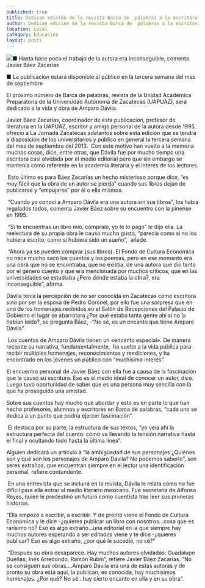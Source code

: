 ```yaml
---
published: true
title: Dedican edición de la revista Barca de  palabras a la escritora Amparo Dávila
author: Dedican edición de la revista Barca de  palabras a la escritora Amparo Dávila
location: Local
category: Educación
layout: posts
---
```


![](http://i.imgur.com/P6o4DfIm.jpg)■ Hasta hace poco el trabajo de la autora era inconseguible, comenta Javier Báez Zacarías

■ La publicación estará disponible al público en la tercera semana del mes de septiembre

El próximo número de Barca de palabras, revista de la Unidad Académica Preparatoria de la Universidad Autónoma de Zacatecas (UAPUAZ), será dedicado a la vida y obra de Amparo Dávila. 

Javier Báez Zacarías, coordinador de esta publicación, profesor de literatura en la UAPUAZ, escritor y amigo personal de la autora desde 1995, ofreció a La Jornada Zacatecas adelantos sobre esta edición que se tendrá a disposición de los universitarios y público en general la tercera semana del mes de septiembre del 2013. 
 Con este motivo han vuelto a la memoria muchas cosas, dice, entre otras, que Dávila fue por mucho tiempo una escritora casi olvidada por el medio editorial pero que sin embargo se mantenía como referente en la academia literaria y el interés de los lectores.
 
 Esto último es para Báez Zacarías un hecho misterioso porque dice, “es muy fácil que la obra de un autor se pierda” cuando sus libros dejan de publicarse y “empujarse” por él o ella mismos. 
 
 “Cuando yo conocí a Amparo Dávila era una autora sin sus libros”, los había regalados todos, comenta Javier Báez sobre su encuentro con la pinense en 1995.
 
 “Si te encuentras un libro mío, cómpralo, yo te lo pago” le dijo ella. La reelectura de su propia obra le causó mucho gusto, “parecía como si no los hubiera escrito, como si hubiera sido un sueño”,  añade.
 
 “Ahora ya se pueden comprar (sus libros). El Fondo de Cultura Económica no hace mucho sacó los cuentos y los poemas, pero en ese momento era una obra que no se encontraba, que no existía, de una autora que dio tanto por el género cuento y que era mencionada por muchos críticos, que en las universidades se estudiaba ¿Pero dónde estaba la obra?, era inconseguible”, afirma.
 
Dávila tenía la percepción de no ser conocida en Zacatecas como escritora sino por ser la esposa de Pedro Coronel, por ello fue una sorpresa que en uno de los homenajes recibidos en el Salón de Recepciones del Palacio de Gobierno el lugar se abarrotara ¿Por qué estaba tanta gente ahí si no la habían leído?, se pregunta Báez, -“No sé, es un encanto que tiene Amparo Dávila”.

 Los cuentos de Amparo Dávila tienen un «encanto especial». De manera reciente su narrativa, fundamentalmente,  ha vuelto a la vida pública para recibir múltiples homenajes, reconocimientos y reediciones, y ha encontrado en los jóvenes un público con “muchísimo interés”.
 
El encuentro personal de Javier Báez con ella fue a causa de la fascinación que le causó su escritura. Ese es el medio ideal de conocer un autor, dice. Luego tuvo oportunidad de saber que es una persona muy sencilla con la que ha proseguido una amistad. 

Sobre sus cuentos hay mucho que abordar y esto es en parte lo que han hecho profesores, alumnos y escritores en Barca de palabras, “cada uno se dedica a un punto que podría ejercer fascinación”.

 Él destaca por su parte, la estructura de sus textos, “yo veía ahí la estructura perfecta del cuento: cómo va llevando la tensión narrativa hasta el final y ocultando todo hasta la última línea”. 
 
Alguien dedicará un artículo a “la ambigüedad de sus personajes ¿Quiénes son y qué son los personajes de Amparo Dávila? No podemos saberlo”, son seres extraños, que encuentran siempre en el lector una identificación personal, refiere contundente. 

 En una entrevista que se incluirá en la revista, Dávila le relata cómo no fue difícil para ella entrar al medio literario mexicano. Fue secretaria de Alfonso Reyes, quien le predestinó un futuro como cuentista tras leer sus primeras historias.
 
“Ella empezó a escribir, a escribir. Y de pronto viene el Fondo de Cultura Económica y le dice -¿quieres publicar un libro con nosotros…cosa que es rarísimo no? Eso es algo extraño…una editorial en la que siempre hay muchos autores esperando a ser editados viene y te dice -¿quieres publicar? Eso es algo extraño, ¿por qué le sucedió, no sé?”

 “Después su obra desaparece. Hay muchos autores olvidadas: Guadalupe Dueñas; Inés Arredondo, Ramón Rubín”, refiere Javier Báez Zacarías. “No se consiguen sus obras….Amparo Dávila era una de estas autoras y de pronto su obra está aquí, la publican, es conocida, hay muchísimos homenajes. ¿Por qué? No sé…hay cierto encanto en ella y en su obra”.
